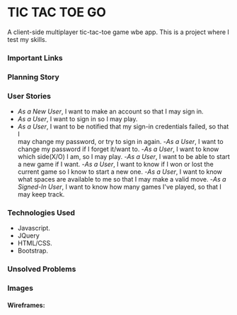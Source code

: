 # TIC TAC TOE GO

A client-side multiplayer tic-tac-toe game wbe app. This is a project where I <br>
test my skills.

### Important Links

### Planning Story

### User Stories

- *As a New User*, I want to make an account so that I may sign in.
- *As a User*, I want to sign in so I may play.
- *As a User*, I want to be notified that my sign-in credentials failed, so that I <br>
may change my password, or try to sign in again.
-*As a User*, I want to change my password if I forget it/want to.
-*As a User*, I want to know which side(X/O) I am, so I may play.
-*As a User*, I want to be able to start a new game if I want.
-*As a User*, I want to know if I won or lost the current game so I know to start a new one.
-*As a User*, I want to know what spaces are available to me so that I may make a valid move.
-*As a Signed-In User*, I want to know how many games I've played, so that I may keep track.

### Technologies Used

- Javascript.
- JQuery
- HTML/CSS.
- Bootstrap.

### Unsolved Problems

### Images

#### Wireframes:

